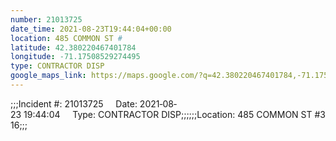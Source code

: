 ```yaml
---
number: 21013725
date_time: 2021-08-23T19:44:04+00:00
location: 485 COMMON ST #
latitude: 42.380220467401784
longitude: -71.17508529274495
type: CONTRACTOR DISP
google_maps_link: https://maps.google.com/?q=42.380220467401784,-71.17508529274495
---
```


;;;Incident #: 21013725     Date: 2021‐08‐23 19:44:04     Type: CONTRACTOR DISP;;;;;;Location: 485 COMMON ST #316;;;
